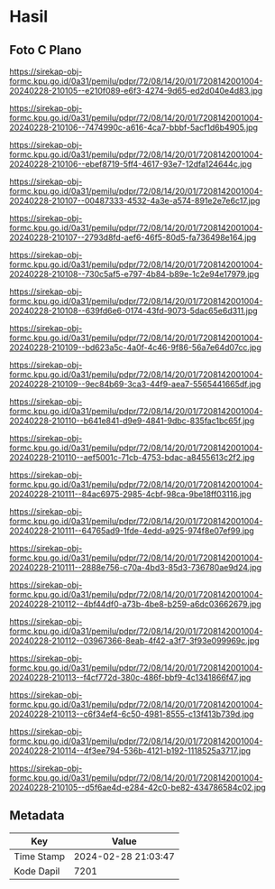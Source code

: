 # Hasil

## Foto C Plano

https://sirekap-obj-formc.kpu.go.id/0a31/pemilu/pdpr/72/08/14/20/01/7208142001004-20240228-210105--e210f089-e6f3-4274-9d65-ed2d040e4d83.jpg

https://sirekap-obj-formc.kpu.go.id/0a31/pemilu/pdpr/72/08/14/20/01/7208142001004-20240228-210106--7474990c-a616-4ca7-bbbf-5acf1d6b4905.jpg

https://sirekap-obj-formc.kpu.go.id/0a31/pemilu/pdpr/72/08/14/20/01/7208142001004-20240228-210106--ebef8719-5ff4-4617-93e7-12dfa124644c.jpg

https://sirekap-obj-formc.kpu.go.id/0a31/pemilu/pdpr/72/08/14/20/01/7208142001004-20240228-210107--00487333-4532-4a3e-a574-891e2e7e6c17.jpg

https://sirekap-obj-formc.kpu.go.id/0a31/pemilu/pdpr/72/08/14/20/01/7208142001004-20240228-210107--2793d8fd-aef6-46f5-80d5-fa736498e164.jpg

https://sirekap-obj-formc.kpu.go.id/0a31/pemilu/pdpr/72/08/14/20/01/7208142001004-20240228-210108--730c5af5-e797-4b84-b89e-1c2e94e17979.jpg

https://sirekap-obj-formc.kpu.go.id/0a31/pemilu/pdpr/72/08/14/20/01/7208142001004-20240228-210108--639fd6e6-0174-43fd-9073-5dac65e6d311.jpg

https://sirekap-obj-formc.kpu.go.id/0a31/pemilu/pdpr/72/08/14/20/01/7208142001004-20240228-210109--bd623a5c-4a0f-4c46-9f86-56a7e64d07cc.jpg

https://sirekap-obj-formc.kpu.go.id/0a31/pemilu/pdpr/72/08/14/20/01/7208142001004-20240228-210109--9ec84b69-3ca3-44f9-aea7-5565441665df.jpg

https://sirekap-obj-formc.kpu.go.id/0a31/pemilu/pdpr/72/08/14/20/01/7208142001004-20240228-210110--b641e841-d9e9-4841-9dbc-835fac1bc65f.jpg

https://sirekap-obj-formc.kpu.go.id/0a31/pemilu/pdpr/72/08/14/20/01/7208142001004-20240228-210110--aef5001c-71cb-4753-bdac-a8455613c2f2.jpg

https://sirekap-obj-formc.kpu.go.id/0a31/pemilu/pdpr/72/08/14/20/01/7208142001004-20240228-210111--84ac6975-2985-4cbf-98ca-9be18ff03116.jpg

https://sirekap-obj-formc.kpu.go.id/0a31/pemilu/pdpr/72/08/14/20/01/7208142001004-20240228-210111--64765ad9-1fde-4edd-a925-974f8e07ef99.jpg

https://sirekap-obj-formc.kpu.go.id/0a31/pemilu/pdpr/72/08/14/20/01/7208142001004-20240228-210111--2888e756-c70a-4bd3-85d3-736780ae9d24.jpg

https://sirekap-obj-formc.kpu.go.id/0a31/pemilu/pdpr/72/08/14/20/01/7208142001004-20240228-210112--4bf44df0-a73b-4be8-b259-a6dc03662679.jpg

https://sirekap-obj-formc.kpu.go.id/0a31/pemilu/pdpr/72/08/14/20/01/7208142001004-20240228-210112--03967366-8eab-4f42-a3f7-3f93e099969c.jpg

https://sirekap-obj-formc.kpu.go.id/0a31/pemilu/pdpr/72/08/14/20/01/7208142001004-20240228-210113--f4cf772d-380c-486f-bbf9-4c1341866f47.jpg

https://sirekap-obj-formc.kpu.go.id/0a31/pemilu/pdpr/72/08/14/20/01/7208142001004-20240228-210113--c6f34ef4-6c50-4981-8555-c13f413b739d.jpg

https://sirekap-obj-formc.kpu.go.id/0a31/pemilu/pdpr/72/08/14/20/01/7208142001004-20240228-210114--4f3ee794-536b-4121-b192-1118525a3717.jpg

https://sirekap-obj-formc.kpu.go.id/0a31/pemilu/pdpr/72/08/14/20/01/7208142001004-20240228-210105--d5f6ae4d-e284-42c0-be82-434786584c02.jpg


## Metadata

| Key        | Value               |
| ---------- | ------------------- |
| Time Stamp | 2024-02-28 21:03:47 |
| Kode Dapil | 7201                |




